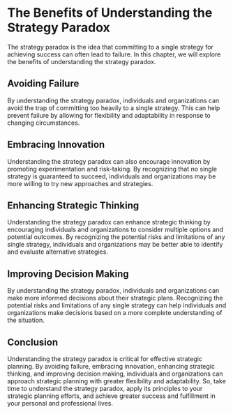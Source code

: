 The Benefits of Understanding the Strategy Paradox
=================================================================================================

The strategy paradox is the idea that committing to a single strategy for achieving success can often lead to failure. In this chapter, we will explore the benefits of understanding the strategy paradox.

Avoiding Failure
----------------

By understanding the strategy paradox, individuals and organizations can avoid the trap of committing too heavily to a single strategy. This can help prevent failure by allowing for flexibility and adaptability in response to changing circumstances.

Embracing Innovation
--------------------

Understanding the strategy paradox can also encourage innovation by promoting experimentation and risk-taking. By recognizing that no single strategy is guaranteed to succeed, individuals and organizations may be more willing to try new approaches and strategies.

Enhancing Strategic Thinking
----------------------------

Understanding the strategy paradox can enhance strategic thinking by encouraging individuals and organizations to consider multiple options and potential outcomes. By recognizing the potential risks and limitations of any single strategy, individuals and organizations may be better able to identify and evaluate alternative strategies.

Improving Decision Making
-------------------------

By understanding the strategy paradox, individuals and organizations can make more informed decisions about their strategic plans. Recognizing the potential risks and limitations of any single strategy can help individuals and organizations make decisions based on a more complete understanding of the situation.

Conclusion
----------

Understanding the strategy paradox is critical for effective strategic planning. By avoiding failure, embracing innovation, enhancing strategic thinking, and improving decision making, individuals and organizations can approach strategic planning with greater flexibility and adaptability. So, take time to understand the strategy paradox, apply its principles to your strategic planning efforts, and achieve greater success and fulfillment in your personal and professional lives.
